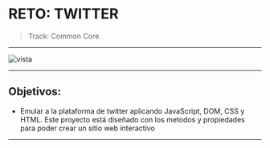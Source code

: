 
# **RETO: TWITTER**  

>Track: Common Core.


***
![vista](assets/images/twitter.jpg)  
***

## Objetivos:

- Emular a la plataforma de twitter aplicando JavaScript, DOM, CSS y HTML. Este proyecto está diseñado con los metodos y propiedades para poder crear un sitio web interactivo

***


